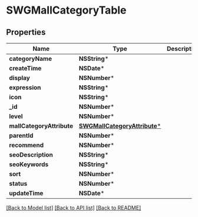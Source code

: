 # SWGMallCategoryTable

## Properties
Name | Type | Description | Notes
------------ | ------------- | ------------- | -------------
**categoryName** | **NSString*** |  | [optional] 
**createTime** | **NSDate*** |  | [optional] 
**display** | **NSNumber*** |  | [optional] 
**expression** | **NSString*** |  | [optional] 
**icon** | **NSString*** |  | [optional] 
**_id** | **NSNumber*** |  | [optional] 
**level** | **NSNumber*** |  | [optional] 
**mallCategoryAttribute** | [**SWGMallCategoryAttribute***](SWGMallCategoryAttribute.md) |  | [optional] 
**parentId** | **NSNumber*** |  | [optional] 
**recommend** | **NSNumber*** |  | [optional] 
**seoDescription** | **NSString*** |  | [optional] 
**seoKeywords** | **NSString*** |  | [optional] 
**sort** | **NSNumber*** |  | [optional] 
**status** | **NSNumber*** |  | [optional] 
**updateTime** | **NSDate*** |  | [optional] 

[[Back to Model list]](../README.md#documentation-for-models) [[Back to API list]](../README.md#documentation-for-api-endpoints) [[Back to README]](../README.md)


